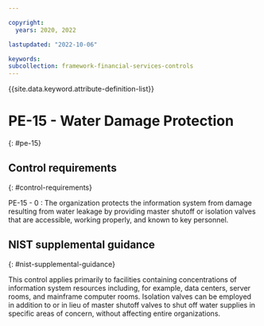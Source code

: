 ```yaml
---

copyright:
  years: 2020, 2022

lastupdated: "2022-10-06"

keywords: 
subcollection: framework-financial-services-controls
---
```


{{site.data.keyword.attribute-definition-list}}

               
# PE-15 - Water Damage Protection
{: #pe-15}

## Control requirements
{: #control-requirements}

PE-15 - 0
    : The organization protects the information system from damage resulting from water leakage by providing master shutoff or isolation valves that are accessible, working properly, and known to key personnel.

## NIST supplemental guidance
{: #nist-supplemental-guidance}

This control applies primarily to facilities containing concentrations of information system resources including, for example, data centers, server rooms, and mainframe computer rooms. Isolation valves can be employed in addition to or in lieu of master shutoff valves to shut off water supplies in specific areas of concern, without affecting entire organizations.





